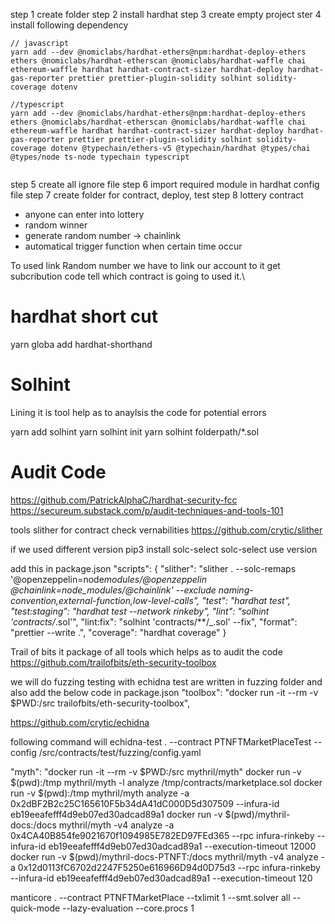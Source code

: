 step 1 create folder
step 2 install hardhat
step 3 create empty project
ster 4 install following dependency

```
// javascript
yarn add --dev @nomiclabs/hardhat-ethers@npm:hardhat-deploy-ethers ethers @nomiclabs/hardhat-etherscan @nomiclabs/hardhat-waffle chai ethereum-waffle hardhat hardhat-contract-sizer hardhat-deploy hardhat-gas-reporter prettier prettier-plugin-solidity solhint solidity-coverage dotenv

```

```
//typescript
yarn add --dev @nomiclabs/hardhat-ethers@npm:hardhat-deploy-ethers ethers @nomiclabs/hardhat-etherscan @nomiclabs/hardhat-waffle chai ethereum-waffle hardhat hardhat-contract-sizer hardhat-deploy hardhat-gas-reporter prettier prettier-plugin-solidity solhint solidity-coverage dotenv @typechain/ethers-v5 @typechain/hardhat @types/chai @types/node ts-node typechain typescript


```

step 5 create all ignore file
step 6 import required module in hardhat config file
step 7 create folder for contract, deploy, test
step 8 lottery contract

-   anyone can enter into lottery
-   random winner
-   generate random number -> chainlink
-   automatical trigger function when certain time occur

To used link Random number we have to link our account to it get subcribution code
tell which contract is going to used it.\

# hardhat short cut

yarn globa add hardhat-shorthand

# Solhint

Lining
it is tool help as to anaylsis the code for potential errors

yarn add solhint
yarn solhint init
yarn solhint folderpath/\*.sol

# Audit Code

https://github.com/PatrickAlphaC/hardhat-security-fcc
https://secureum.substack.com/p/audit-techniques-and-tools-101

tools
slither for contract check vernabilities
https://github.com/crytic/slither

if we used different version
pip3 install solc-select
solc-select use version

add this in package.json
"scripts": {
"slither": "slither . --solc-remaps '@openzeppelin=node*modules/@openzeppelin @chainlink=node_modules/@chainlink' --exclude naming-convention,external-function,low-level-calls",
"test": "hardhat test",
"test:staging": "hardhat test --network rinkeby",
"lint": "solhint 'contracts/*.sol'",
"lint:fix": "solhint 'contracts/\*\*/\_.sol' --fix",
"format": "prettier --write .",
"coverage": "hardhat coverage"
}

Trail of bits
it package of all tools which helps as to audit the code
https://github.com/trailofbits/eth-security-toolbox

we will do fuzzing testing with echidna
test are written in fuzzing folder and also add the below code in package.json
"toolbox": "docker run -it --rm -v $PWD:/src trailofbits/eth-security-toolbox",

https://github.com/crytic/echidna

following command will
echidna-test . --contract PTNFTMarketPlaceTest --config /src/contracts/test/fuzzing/config.yaml

"myth": "docker run -it --rm -v $PWD:/src mythril/myth"
docker run -v $(pwd):/tmp mythril/myth -l analyze /tmp/contracts/marketplace.sol
docker run -v $(pwd):/tmp mythril/myth analyze -a 0x2dBF2B2c25C165610F5b34dA41dC000D5d307509 --infura-id eb19eeafefff4d9eb07ed30adcad89a1
docker run -v $(pwd)/mythril-docs:/docs mythril/myth -v4 analyze -a 0x4CA40B854fe9021670f1094985E782ED97FEd365 --rpc infura-rinkeby --infura-id eb19eeafefff4d9eb07ed30adcad89a1 --execution-timeout 12000
docker run -v $(pwd)/mythril-docs-PTNFT:/docs mythril/myth -v4 analyze -a 0x12d0113fC6702d2247F5250e616966D94d0D75d3 --rpc infura-rinkeby --infura-id eb19eeafefff4d9eb07ed30adcad89a1 --execution-timeout 120

<!-- PTNFTMarketPlace 0x4CA40B854fe9021670f1094985E782ED97FEd365 -->
<!-- PTNFT 0x12d0113fC6702d2247F5250e616966D94d0D75d3 -->

manticore . --contract PTNFTMarketPlace --txlimit 1 --smt.solver all --quick-mode --lazy-evaluation --core.procs 1
